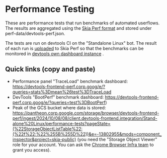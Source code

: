 # Performance Testing

These are performance tests that run benchmarks of automated userflows. The results are aggregated using the [Skia Perf format](https://skia.googlesource.com/buildbot/+/refs/heads/main/perf/FORMAT.md) and stored under perf-data/devtools-perf.json.

The tests are run on devtools CI on the "Standalone Linux" bot. The result of each run is [uploaded](https://source.chromium.org/chromium/infra/infra_superproject/+/main:build/recipes/recipes/devtools/devtools-frontend.py?q=publish_performance_benchmarks) to Skia Perf  so that the benchmarks can be monitored in [devtools own dashboard instance](https://devtools-frontend-perf.corp.goog/e/) .


## Quick links (copy and paste)
* Performance panel "TraceLoad" benchmark dashboard: https://devtools-frontend-perf.corp.goog/e/?queries=stats%3Dmean%26test%3DTraceLoad
* DevTools "BootPerf" benchmark dashboard: https://devtools-frontend-perf.corp.goog/e/?queries=test%3DBootPerf)
* Peak of the GCS bucket where data is stored: https://pantheon.corp.google.com/storage/browser/devtools-frontend-perf/ingest/2024/10/08/08/client.devtools-frontend.integration/Stand-alone%20Linux/performance-tests?pageState=(%22StorageObjectListTable%22:(%22f%22:%22%255B%255D%22))&e=-13802955&mods=component_inspector&project=skia-public) (you need the "Storage Object Viewer" role for your account. You can ask the [Chrome Browser Infra team](https://g3doc.corp.google.com/company/teams/chrome/ops/engprod/browser_infra/index.md?cl=head) to grant you access).

